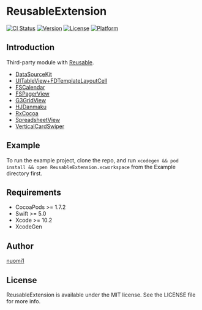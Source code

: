 # ReusableExtension

[![CI Status](https://img.shields.io/travis/nuomi1/ReusableExtension.svg?style=flat)](https://travis-ci.org/nuomi1/ReusableExtension)
[![Version](https://img.shields.io/cocoapods/v/ReusableExtension.svg?style=flat)](https://cocoapods.org/pods/ReusableExtension)
[![License](https://img.shields.io/cocoapods/l/ReusableExtension.svg?style=flat)](https://cocoapods.org/pods/ReusableExtension)
[![Platform](https://img.shields.io/cocoapods/p/ReusableExtension.svg?style=flat)](https://cocoapods.org/pods/ReusableExtension)

## Introduction

Third-party module with [Reusable](https://github.com/AliSoftware/Reusable).

- [DataSourceKit](https://github.com/ishkawa/DataSourceKit)
- [UITableView+FDTemplateLayoutCell](https://github.com/forkingdog/UITableView-FDTemplateLayoutCell)
- [FSCalendar](https://github.com/WenchaoD/FSCalendar)
- [FSPagerView](https://github.com/WenchaoD/FSPagerView)
- [G3GridView](https://github.com/KyoheiG3/GridView)
- [HJDanmaku](https://github.com/panghaijiao/HJDanmakuDemo)
- [RxCocoa](https://github.com/ReactiveX/RxSwift/)
- [SpreadsheetView](https://github.com/kishikawakatsumi/SpreadsheetView)
- [VerticalCardSwiper](https://github.com/JoniVR/VerticalCardSwiper)

## Example

To run the example project, clone the repo, and run `xcodegen && pod install && open ReusableExtension.xcworkspace` from the Example directory first.

## Requirements

- CocoaPods >= 1.7.2
- Swift >= 5.0
- Xcode >= 10.2
- XcodeGen

## Author

[nuomi1](mailto:nuomi1@qq.com)

## License

ReusableExtension is available under the MIT license. See the LICENSE file for more info.
